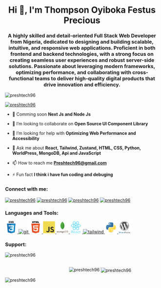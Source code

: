 <h1 align="center">Hi 👋, I'm Thompson Oyiboka Festus Precious</h1>
<h3 align="center">A highly skilled and detail-oriented Full Stack Web Developer from Nigeria, dedicated to designing and building scalable, intuitive, and responsive web applications. Proficient in both frontend and backend technologies, with a strong focus on creating seamless user experiences and robust server-side solutions. Passionate about leveraging modern frameworks, optimizing performance, and collaborating with cross-functional teams to deliver high-quality digital products that drive innovation and efficiency.</h3>

<p align="left"> <img src="https://komarev.com/ghpvc/?username=preshtech96&label=Profile%20views&color=0e75b6&style=flat" alt="preshtech96" /> </p>

<p align="left"> <a href="https://github.com/ryo-ma/github-profile-trophy"><img src="https://github-profile-trophy.vercel.app/?username=preshtech96" alt="preshtech96" /></a> </p>

- 🌱 Comming soon **Next Js and Node Js**

- 👯 I’m looking to collaborate on **Open Source UI Component Library**

- 🤝 I’m looking for help with **Optimizing Web Performance and Accessibility**

- 💬 Ask me about **React, Tailwind, Zustand, HTML, CSS, Python, WorldPress, MongoDB, Api and JavaScript**

- 📫 How to reach me **Preshtech96@gmail.com**

- ⚡ Fun fact **I think i have fun coding and debuging**

<h3 align="left">Connect with me:</h3>
<p align="left">
<a href="https://twitter.com/preshtech96" target="blank"><img align="center" src="https://raw.githubusercontent.com/rahuldkjain/github-profile-readme-generator/master/src/images/icons/Social/twitter.svg" alt="preshtech96" height="30" width="40" /></a>
<a href="https://linkedin.com/in/preshtech96" target="blank"><img align="center" src="https://raw.githubusercontent.com/rahuldkjain/github-profile-readme-generator/master/src/images/icons/Social/linked-in-alt.svg" alt="preshtech96" height="30" width="40" /></a>
<a href="https://fb.com/preshtech96" target="blank"><img align="center" src="https://raw.githubusercontent.com/rahuldkjain/github-profile-readme-generator/master/src/images/icons/Social/facebook.svg" alt="preshtech96" height="30" width="40" /></a>
<a href="https://instagram.com/preshtech96" target="blank"><img align="center" src="https://raw.githubusercontent.com/rahuldkjain/github-profile-readme-generator/master/src/images/icons/Social/instagram.svg" alt="preshtech96" height="30" width="40" /></a>
</p>

<h3 align="left">Languages and Tools:</h3>
<p align="left"> 
  <a href="https://www.w3schools.com/css/" target="_blank" rel="noreferrer"> 
    <img src="https://raw.githubusercontent.com/devicons/devicon/master/icons/css3/css3-original-wordmark.svg" alt="css3" width="40" height="40"/> 
  </a> 
  <a href="https://git-scm.com/" target="_blank" rel="noreferrer"> 
    <img src="https://www.vectorlogo.zone/logos/git-scm/git-scm-icon.svg" alt="git" width="40" height="40"/> 
  </a> 
  <a href="https://www.w3.org/html/" target="_blank" rel="noreferrer"> 
    <img src="https://raw.githubusercontent.com/devicons/devicon/master/icons/html5/html5-original-wordmark.svg" alt="html5" width="40" height="40"/> 
  </a> 
  <a href="https://developer.mozilla.org/en-US/docs/Web/JavaScript" target="_blank" rel="noreferrer"> 
    <img src="https://raw.githubusercontent.com/devicons/devicon/master/icons/javascript/javascript-original.svg" alt="javascript" width="40" height="40"/> 
  </a> 
  <a href="https://www.mongodb.com/" target="_blank" rel="noreferrer"> 
    <img src="https://raw.githubusercontent.com/devicons/devicon/master/icons/mongodb/mongodb-original-wordmark.svg" alt="mongodb" width="40" height="40"/> 
  </a> 
  <a href="https://reactjs.org/" target="_blank" rel="noreferrer"> 
    <img src="https://raw.githubusercontent.com/devicons/devicon/master/icons/react/react-original-wordmark.svg" alt="react" width="40" height="40"/> 
  </a> 
  <a href="https://tailwindcss.com/" target="_blank" rel="noreferrer"> 
    <img src="https://www.vectorlogo.zone/logos/tailwindcss/tailwindcss-icon.svg" alt="tailwind" width="40" height="40"/> 
  </a> 
  <a href="https://www.python.org/" target="_blank" rel="noreferrer"> 
    <img src="https://raw.githubusercontent.com/devicons/devicon/master/icons/python/python-original.svg" alt="python" width="40" height="40"/> 
  </a> 
  <a href="https://wordpress.org/" target="_blank" rel="noreferrer"> 
    <img src="https://raw.githubusercontent.com/devicons/devicon/master/icons/wordpress/wordpress-original.svg" alt="wordpress" width="40" height="40"/> 
  </a> 
</p>


<h3 align="left">Support:</h3>
<p><a href="https://www.buymeacoffee.com/preshtech96"> <img align="left" src="https://cdn.buymeacoffee.com/buttons/v2/default-yellow.png" height="50" width="210" alt="preshtech96" /></a></p><br><br>

<p><img align="left" src="https://github-readme-stats.vercel.app/api/top-langs?username=preshtech96&show_icons=true&locale=en&layout=compact" alt="preshtech96" /></p>

<p>&nbsp;<img align="center" src="https://github-readme-stats.vercel.app/api?username=preshtech96&show_icons=true&locale=en" alt="preshtech96" /></p>

<p><img align="center" src="https://github-readme-streak-stats.herokuapp.com/?user=preshtech96&" alt="preshtech96" /></p>

